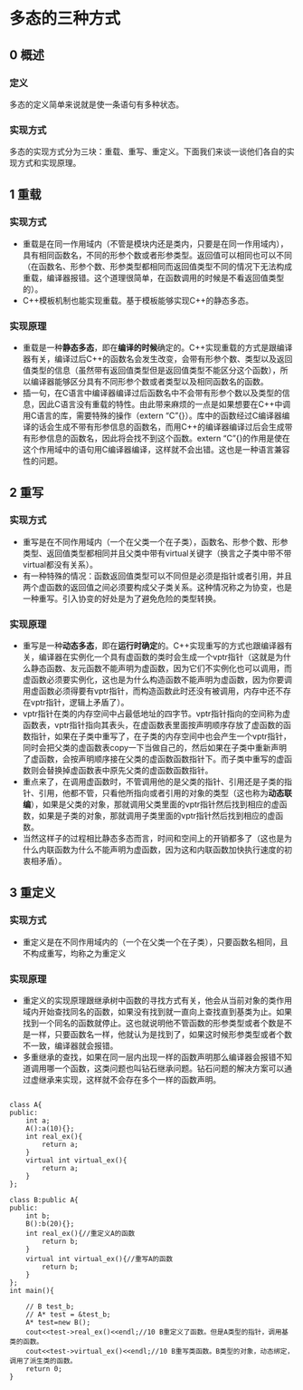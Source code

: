 # 多态的三种方式

## 0 概述
### 定义

多态的定义简单来说就是使一条语句有多种状态。

### 实现方式

多态的实现方式分为三块：重载、重写、重定义。下面我们来谈一谈他们各自的实现方式和实现原理。

## 1 重载
###  实现方式

* 重载是在同一作用域内（不管是模块内还是类内，只要是在同一作用域内），具有相同函数名，不同的形参个数或者形参类型。返回值可以相同也可以不同（在函数名、形参个数、形参类型都相同而返回值类型不同的情况下无法构成重载，编译器报错。这个道理很简单，在函数调用的时候是不看返回值类型的）。
* C++模板机制也能实现重载。基于模板能够实现C++的静态多态。

### 实现原理

* 重载是一种**静态多态**，即在**编译的时候**确定的。C++实现重载的方式是跟编译器有关，编译过后C++的函数名会发生改变，会带有形参个数、类型以及返回值类型的信息（虽然带有返回值类型但是返回值类型不能区分这个函数），所以编译器能够区分具有不同形参个数或者类型以及相同函数名的函数。
* 插一句，在C语言中编译器编译过后函数名中不会带有形参个数以及类型的信息，因此C语言没有重载的特性。由此带来麻烦的一点是如果想要在C++中调用C语言的库，需要特殊的操作（extern “C”{}）。库中的函数经过C编译器编译的话会生成不带有形参信息的函数名，而用C++的编译器编译过后会生成带有形参信息的函数名，因此将会找不到这个函数。extern “C”{}的作用是使在这个作用域中的语句用C编译器编译，这样就不会出错。这也是一种语言兼容性的问题。

## 2 重写
### 实现方式

* 重写是在不同作用域内（一个在父类一个在子类），函数名、形参个数、形参类型、返回值类型都相同并且父类中带有virtual关键字（换言之子类中带不带virtual都没有关系）。
* 有一种特殊的情况：函数返回值类型可以不同但是必须是指针或者引用，并且两个虚函数的返回值之间必须要构成父子类关系。这种情况称之为协变，也是一种重写。引入协变的好处是为了避免危险的类型转换。

### 实现原理

* 重写是一种**动态多态**，即在**运行时确定**的。C++实现重写的方式也跟编译器有关，编译器在实例化一个具有虚函数的类时会生成一个vptr指针（这就是为什么静态函数、友元函数不能声明为虚函数，因为它们不实例化也可以调用，而虚函数必须要实例化，这也是为什么构造函数不能声明为虚函数，因为你要调用虚函数必须得要有vptr指针，而构造函数此时还没有被调用，内存中还不存在vptr指针，逻辑上矛盾了）。
* vptr指针在类的内存空间中占最低地址的四字节。vptr指针指向的空间称为虚函数表，vptr指针指向其表头，在虚函数表里面按声明顺序存放了虚函数的函数指针，如果在子类中重写了，在子类的内存空间中也会产生一个vptr指针，同时会把父类的虚函数表copy一下当做自己的，然后如果在子类中重新声明了虚函数，会按声明顺序接在父类的虚函数函数指针下。而子类中重写的虚函数则会替换掉虚函数表中原先父类的虚函数函数指针。
* 重点来了，在调用虚函数时，不管调用他的是父类的指针、引用还是子类的指针、引用，他都不管，只看他所指向或者引用的对象的类型（这也称为**动态联编**），如果是父类的对象，那就调用父类里面的vptr指针然后找到相应的虚函数，如果是子类的对象，那就调用子类里面的vptr指针然后找到相应的虚函数。
* 当然这样子的过程相比静态多态而言，时间和空间上的开销都多了（这也是为什么内联函数为什么不能声明为虚函数，因为这和内联函数加快执行速度的初衷相矛盾）。

## 3 重定义
### 实现方式

* 重定义是在不同作用域内的（一个在父类一个在子类），只要函数名相同，且不构成重写，均称之为重定义

### 实现原理

* 重定义的实现原理跟继承树中函数的寻找方式有关，他会从当前对象的类作用域内开始查找同名的函数，如果没有找到就一直向上查找直到基类为止。如果找到一个同名的函数就停止。这也就说明他不管函数的形参类型或者个数是不是一样，只要函数名一样，他就认为是找到了，如果这时候形参类型或者个数不一致，编译器就会报错。
* 多重继承的查找，如果在同一层内出现一样的函数声明那么编译器会报错不知道调用哪一个函数，这类问题也叫钻石继承问题。钻石问题的解决方案可以通过虚继承来实现，这样就不会存在多个一样的函数声明。

```

class A{
public:
    int a;
    A():a(10){};
    int real_ex(){
        return a;
    }
    virtual int virtual_ex(){
        return a;
    }
};

class B:public A{
public:
    int b;
    B():b(20){};
    int real_ex(){//重定义A的函数
        return b;
    }
    virtual int virtual_ex(){//重写A的函数
        return b;
    }
};
int main(){

    // B test_b;
    // A* test = &test_b;
    A* test=new B();
    cout<<test->real_ex()<<endl;//10 B重定义了函数。但是A类型的指针，调用基类的函数。
    cout<<test->virtual_ex()<<endl;//10 B重写类函数。B类型的对象，动态绑定，调用了派生类的函数。
    return 0;
}

```